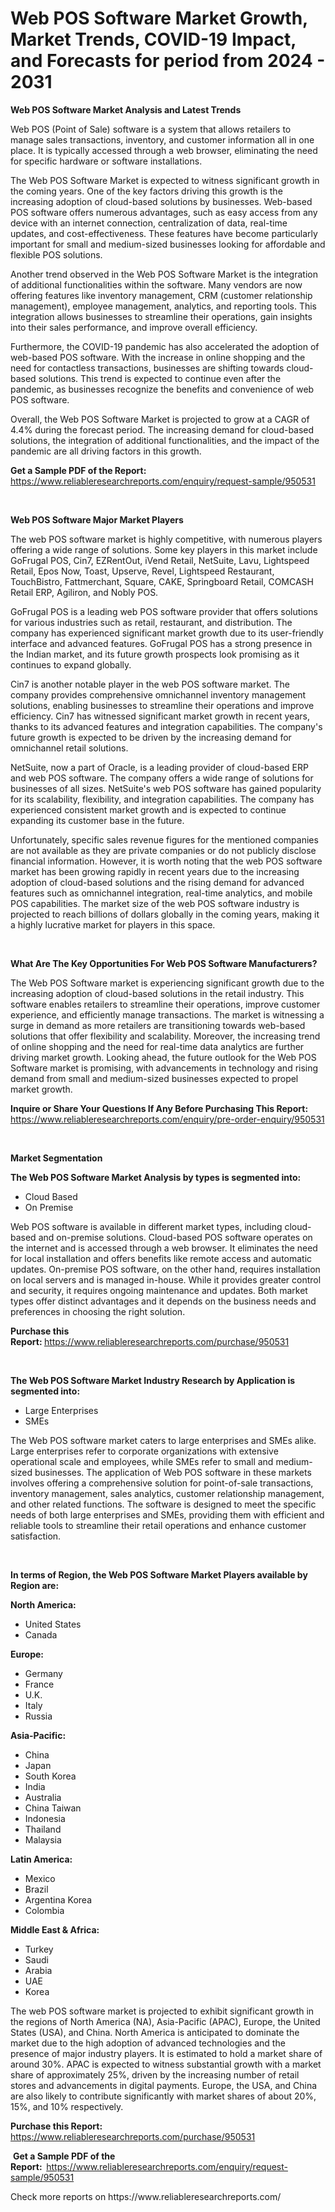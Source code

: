 <p><h1>Web POS Software Market Growth, Market Trends, COVID-19 Impact, and Forecasts for period from 2024 - 2031</h1></p><p><strong>Web POS Software Market Analysis and Latest Trends</strong></p>
<p><p>Web POS (Point of Sale) software is a system that allows retailers to manage sales transactions, inventory, and customer information all in one place. It is typically accessed through a web browser, eliminating the need for specific hardware or software installations.</p><p>The Web POS Software Market is expected to witness significant growth in the coming years. One of the key factors driving this growth is the increasing adoption of cloud-based solutions by businesses. Web-based POS software offers numerous advantages, such as easy access from any device with an internet connection, centralization of data, real-time updates, and cost-effectiveness. These features have become particularly important for small and medium-sized businesses looking for affordable and flexible POS solutions.</p><p>Another trend observed in the Web POS Software Market is the integration of additional functionalities within the software. Many vendors are now offering features like inventory management, CRM (customer relationship management), employee management, analytics, and reporting tools. This integration allows businesses to streamline their operations, gain insights into their sales performance, and improve overall efficiency.</p><p>Furthermore, the COVID-19 pandemic has also accelerated the adoption of web-based POS software. With the increase in online shopping and the need for contactless transactions, businesses are shifting towards cloud-based solutions. This trend is expected to continue even after the pandemic, as businesses recognize the benefits and convenience of web POS software.</p><p>Overall, the Web POS Software Market is projected to grow at a CAGR of 4.4% during the forecast period. The increasing demand for cloud-based solutions, the integration of additional functionalities, and the impact of the pandemic are all driving factors in this growth.</p></p>
<p><strong>Get a Sample PDF of the Report:&nbsp;</strong> <a href="https://www.reliableresearchreports.com/enquiry/request-sample/950531">https://www.reliableresearchreports.com/enquiry/request-sample/950531</a></p>
<p>&nbsp;</p>
<p><strong>Web POS Software Major Market Players</strong></p>
<p><p>The web POS software market is highly competitive, with numerous players offering a wide range of solutions. Some key players in this market include GoFrugal POS, Cin7, EZRentOut, iVend Retail, NetSuite, Lavu, Lightspeed Retail, Epos Now, Toast, Upserve, Revel, Lightspeed Restaurant, TouchBistro, Fattmerchant, Square, CAKE, Springboard Retail, COMCASH Retail ERP, Agiliron, and Nobly POS.</p><p>GoFrugal POS is a leading web POS software provider that offers solutions for various industries such as retail, restaurant, and distribution. The company has experienced significant market growth due to its user-friendly interface and advanced features. GoFrugal POS has a strong presence in the Indian market, and its future growth prospects look promising as it continues to expand globally.</p><p>Cin7 is another notable player in the web POS software market. The company provides comprehensive omnichannel inventory management solutions, enabling businesses to streamline their operations and improve efficiency. Cin7 has witnessed significant market growth in recent years, thanks to its advanced features and integration capabilities. The company's future growth is expected to be driven by the increasing demand for omnichannel retail solutions.</p><p>NetSuite, now a part of Oracle, is a leading provider of cloud-based ERP and web POS software. The company offers a wide range of solutions for businesses of all sizes. NetSuite's web POS software has gained popularity for its scalability, flexibility, and integration capabilities. The company has experienced consistent market growth and is expected to continue expanding its customer base in the future.</p><p>Unfortunately, specific sales revenue figures for the mentioned companies are not available as they are private companies or do not publicly disclose financial information. However, it is worth noting that the web POS software market has been growing rapidly in recent years due to the increasing adoption of cloud-based solutions and the rising demand for advanced features such as omnichannel integration, real-time analytics, and mobile POS capabilities. The market size of the web POS software industry is projected to reach billions of dollars globally in the coming years, making it a highly lucrative market for players in this space.</p></p>
<p>&nbsp;</p>
<p><strong>What Are The Key Opportunities For Web POS Software Manufacturers?</strong></p>
<p><p>The Web POS Software market is experiencing significant growth due to the increasing adoption of cloud-based solutions in the retail industry. This software enables retailers to streamline their operations, improve customer experience, and efficiently manage transactions. The market is witnessing a surge in demand as more retailers are transitioning towards web-based solutions that offer flexibility and scalability. Moreover, the increasing trend of online shopping and the need for real-time data analytics are further driving market growth. Looking ahead, the future outlook for the Web POS Software market is promising, with advancements in technology and rising demand from small and medium-sized businesses expected to propel market growth.</p></p>
<p><strong>Inquire or Share Your Questions If Any Before Purchasing This Report:</strong> <a href="https://www.reliableresearchreports.com/enquiry/pre-order-enquiry/950531">https://www.reliableresearchreports.com/enquiry/pre-order-enquiry/950531</a></p>
<p>&nbsp;</p>
<p><strong>Market Segmentation</strong></p>
<p><strong>The Web POS Software Market Analysis by types is segmented into:</strong></p>
<p><ul><li>Cloud Based</li><li>On Premise</li></ul></p>
<p><p>Web POS software is available in different market types, including cloud-based and on-premise solutions. Cloud-based POS software operates on the internet and is accessed through a web browser. It eliminates the need for local installation and offers benefits like remote access and automatic updates. On-premise POS software, on the other hand, requires installation on local servers and is managed in-house. While it provides greater control and security, it requires ongoing maintenance and updates. Both market types offer distinct advantages and it depends on the business needs and preferences in choosing the right solution.</p></p>
<p><strong>Purchase this Report:&nbsp;</strong><a href="https://www.reliableresearchreports.com/purchase/950531">https://www.reliableresearchreports.com/purchase/950531</a></p>
<p>&nbsp;</p>
<p><strong>The Web POS Software Market Industry Research by Application is segmented into:</strong></p>
<p><ul><li>Large Enterprises</li><li>SMEs</li></ul></p>
<p><p>The Web POS software market caters to large enterprises and SMEs alike. Large enterprises refer to corporate organizations with extensive operational scale and employees, while SMEs refer to small and medium-sized businesses. The application of Web POS software in these markets involves offering a comprehensive solution for point-of-sale transactions, inventory management, sales analytics, customer relationship management, and other related functions. The software is designed to meet the specific needs of both large enterprises and SMEs, providing them with efficient and reliable tools to streamline their retail operations and enhance customer satisfaction.</p></p>
<p>&nbsp;</p>
<p><strong>In terms of Region, the Web POS Software Market Players available by Region are:</strong></p>
<p>
    <p> <strong> North America: </strong>
        <ul>
            <li>United States</li>
            <li>Canada</li>
        </ul>
        </p> 
    <p> <strong> Europe: </strong>
        <ul>
            <li>Germany</li>
            <li>France</li>
            <li>U.K.</li>
            <li>Italy</li>
            <li>Russia</li>
        </ul>
        </p> 
    <p> <strong> Asia-Pacific: </strong>
        <ul>
            <li>China</li>
            <li>Japan</li>
            <li>South Korea</li>
            <li>India</li>
            <li>Australia</li>
            <li>China Taiwan</li>
            <li>Indonesia</li>
            <li>Thailand</li>
            <li>Malaysia</li>
        </ul>
        </p> 
    <p> <strong> Latin America: </strong>
        <ul>
            <li>Mexico</li>
            <li>Brazil</li>
            <li>Argentina Korea</li>
            <li>Colombia</li>
        </ul>
        </p> 
    <p> <strong> Middle East & Africa: </strong>
        <ul>
            <li>Turkey</li>
            <li>Saudi</li>
            <li>Arabia</li>
            <li>UAE</li>
            <li>Korea</li>
        </ul>
    </p>
    </p>
<p><p>The web POS software market is projected to exhibit significant growth in the regions of North America (NA), Asia-Pacific (APAC), Europe, the United States (USA), and China. North America is anticipated to dominate the market due to the high adoption of advanced technologies and the presence of major industry players. It is estimated to hold a market share of around 30%. APAC is expected to witness substantial growth with a market share of approximately 25%, driven by the increasing number of retail stores and advancements in digital payments. Europe, the USA, and China are also likely to contribute significantly with market shares of about 20%, 15%, and 10% respectively.</p></p>
<p><strong>Purchase this Report: </strong><a href="https://www.reliableresearchreports.com/purchase/950531">https://www.reliableresearchreports.com/purchase/950531</a></p>
<p>&nbsp;<strong>Get a Sample PDF of the Report:&nbsp;&nbsp;</strong><a href="https://www.reliableresearchreports.com/enquiry/request-sample/950531">https://www.reliableresearchreports.com/enquiry/request-sample/950531</a></p>
<p><strong></strong></p>
<p>Check more reports on https://www.reliableresearchreports.com/</p>